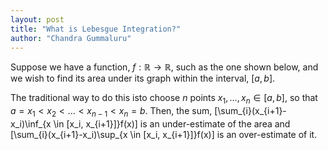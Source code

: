 ```yaml
---
layout: post
title: "What is Lebesgue Integration?"
author: "Chandra Gummaluru"
---
```


Suppose we have a function, $f: \mathbb{R} \rightarrow \mathbb{R}$, such as the one shown below, and we wish to find its area under its graph within the interval, $[a,b]$.

The traditional way to do this isto choose $n$ points $x_1, \dots, x_n \in [a,b]$, so that $a = x_1 < x_2 < \dots < x_{n-1} < x_{n} = b$. Then, the sum,
\[\sum_{i}(x_{i+1}-x_i)\inf_{x \in [x_i, x_{i+1}]}f(x)\]
is an under-estimate of the area and
\[\sum_{i}(x_{i+1}-x_i)\sup_{x \in [x_i, x_{i+1}]}f(x)\]
is an over-estimate of it.
